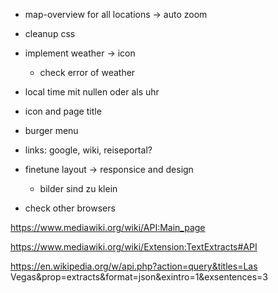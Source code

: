 * map-overview for all locations -> auto zoom
* cleanup css
* implement weather -> icon
    * check error of weather
* local time mit nullen oder als uhr
* icon and page title
* burger menu

* links: google, wiki, reiseportal?

* finetune layout -> responsice and design
    * bilder sind zu klein  

* check other browsers


https://www.mediawiki.org/wiki/API:Main_page

https://www.mediawiki.org/wiki/Extension:TextExtracts#API



https://en.wikipedia.org/w/api.php?action=query&titles=Las Vegas&prop=extracts&format=json&exintro=1&exsentences=3